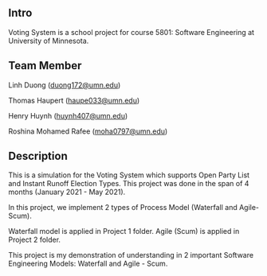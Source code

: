 ## Intro
Voting System is a school project for course 5801: Software Engineering at University of Minnesota.

## Team Member
Linh Duong (duong172@umn.edu)

Thomas Haupert (haupe033@umn.edu)

Henry Huynh (huynh407@umn.edu)

Roshina Mohamed Rafee (moha0797@umn.edu)
 
## Description
This is a simulation for the Voting System which supports Open Party List and Instant Runoff Election Types. This project was done in the span of 4 months (January 2021 - May 2021). 

In this project, we implement 2 types of Process Model (Waterfall and Agile-Scum). 

Waterfall model is applied in Project 1 folder. Agile (Scum) is applied in Project 2 folder.

This project is my demonstration of understanding in 2 important Software Engineering Models: Waterfall and Agile - Scum.
